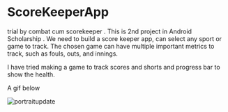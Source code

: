 # ScoreKeeperApp
trial by combat cum scorekeeper . This is 2nd project in Android Scholarship . We need to build a score keeper app, can select any sport or game to track. The chosen game can have multiple important metrics to track, such as fouls, outs, and innings.

I have tried making a game to track scores and shorts and progress bar to show the health.

A gif below

![portraitupdate](https://user-images.githubusercontent.com/22836317/30981129-46123ce4-a47b-11e7-8b80-74ca71761815.gif)
